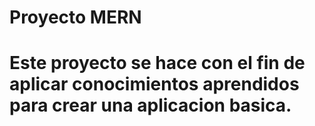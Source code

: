 <h1> Proyecto MERN<h1>

Este proyecto se hace con el fin de aplicar conocimientos aprendidos para crear una aplicacion basica.

